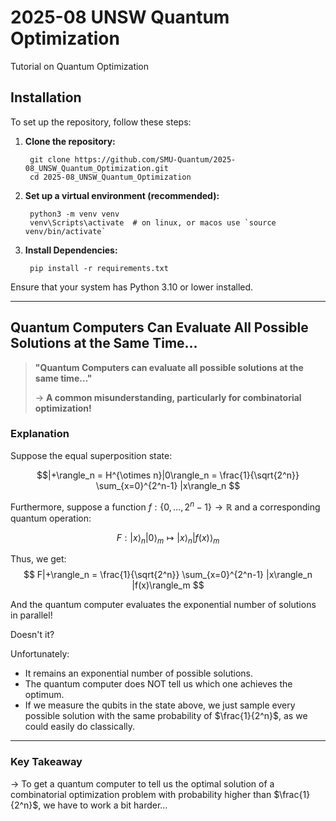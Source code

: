 # 2025-08 UNSW Quantum Optimization
Tutorial on Quantum Optimization

## Installation 

To set up the repository, follow these steps:

1. **Clone the repository:**
        
        git clone https://github.com/SMU-Quantum/2025-08_UNSW_Quantum_Optimization.git
        cd 2025-08_UNSW_Quantum_Optimization

2. **Set up a virtual environment (recommended):**

        python3 -m venv venv
        venv\Scripts\activate  # on linux, or macos use `source venv/bin/activate`

3. **Install Dependencies:**

        pip install -r requirements.txt


Ensure that your system has Python 3.10 or lower installed. 





---



## Quantum Computers Can Evaluate All Possible Solutions at the Same Time...

> **"Quantum Computers can evaluate all possible solutions at the same time..."**
>
> → **A common misunderstanding, particularly for combinatorial optimization!**

### Explanation

Suppose the equal superposition state:

$$|+\rangle_n = H^{\otimes n}|0\rangle_n = \frac{1}{\sqrt{2^n}} \sum_{x=0}^{2^n-1} |x\rangle_n $$

Furthermore, suppose a function $f: \{0, \dots, 2^n - 1\} \to \mathbb{R}$ and a corresponding quantum operation:

$$ F: |x\rangle_n |0\rangle_m \mapsto |x\rangle_n |f(x)\rangle_m $$

Thus, we get:
$$ F|+\rangle_n = \frac{1}{\sqrt{2^n}} \sum_{x=0}^{2^n-1} |x\rangle_n |f(x)\rangle_m $$

And the quantum computer evaluates the exponential number of solutions in parallel!

Doesn't it?

Unfortunately:
- It remains an exponential number of possible solutions.
- The quantum computer does NOT tell us which one achieves the optimum.
- If we measure the qubits in the state above, we just sample every possible solution with the same probability of $\frac{1}{2^n}$, as we could easily do classically.

---

### Key Takeaway

→ To get a quantum computer to tell us the optimal solution of a combinatorial optimization problem with probability higher than $\frac{1}{2^n}$, we have to work a bit harder...
